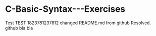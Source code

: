 # C-Basic-Syntax---Exercises
Test
TEST 1823781237812
changed README.md from github
Resolved.
github bla bla

